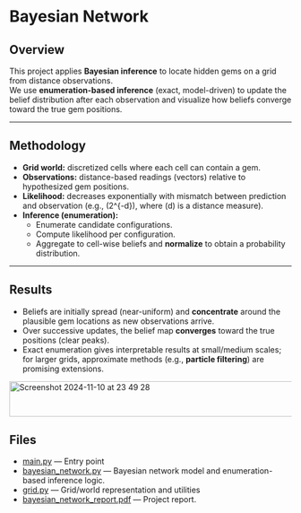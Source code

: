 # Bayesian Network

## Overview
This project applies **Bayesian inference** to locate hidden gems on a grid from distance observations.  
We use **enumeration-based inference** (exact, model-driven) to update the belief distribution after each observation and visualize how beliefs converge toward the true gem positions.

---

## Methodology
- **Grid world:** discretized cells where each cell can contain a gem.
- **Observations:** distance-based readings (vectors) relative to hypothesized gem positions.
- **Likelihood:** decreases exponentially with mismatch between prediction and observation (e.g., \(2^{-d}\), where \(d\) is a distance measure).
- **Inference (enumeration):**
  - Enumerate candidate configurations.
  - Compute likelihood per configuration.
  - Aggregate to cell-wise beliefs and **normalize** to obtain a probability distribution.

---

## Results
- Beliefs are initially spread (near-uniform) and **concentrate** around the plausible gem locations as new observations arrive.
- Over successive updates, the belief map **converges** toward the true positions (clear peaks).
- Exact enumeration gives interpretable results at small/medium scales; for larger grids, approximate methods (e.g., **particle filtering**) are promising extensions.
  
<img width="552" height="63" alt="Screenshot 2024-11-10 at 23 49 28" src="https://github.com/user-attachments/assets/aa52662c-6cf1-41f3-bc79-da238470ce93" />

## Files
- [main.py](main.py) — Entry point
- [bayesian_network.py](bayesian_network.py) — Bayesian network model and enumeration-based inference logic.
- [grid.py](grid.py) — Grid/world representation and utilities
- [bayesian_network_report.pdf](bayesian_network_report.pdf) — Project report.
